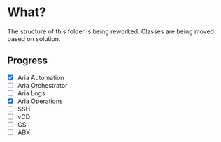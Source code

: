 # What?

The structure of this folder is being reworked. Classes are being moved based on solution.

## Progress

- [x] Aria Automation
- [ ] Aria Orchestrator
- [ ] Aria Logs
- [x] Aria Operations
- [ ] SSH
- [ ] vCD
- [ ] CS
- [ ] ABX
